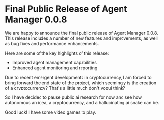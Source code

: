 # Final Public Release of Agent Manager 0.0.8

We are happy to announce the final public release of Agent Manager 0.0.8. This release includes a number of new features and improvements, as well as bug fixes and performance enhancements.

Here are some of the key highlights of this release:

- Improved agent management capabilities
- Enhanced agent monitoring and reporting

Due to recent emergent developments in cryptocurrency, I am forced to bring forward the end state of the project, which seemingly is the creation of a cryptocurrency? That's a little much don't yopui think?

So I have decided to pause public ai research for now and see how autonomous an idea, a cryptocurrency, and a hallucinating ai snake can be.

Good luck! I have some video games to play.